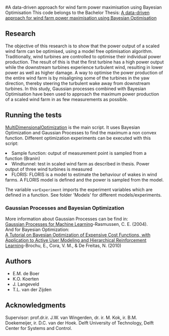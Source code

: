 #A data-driven approach for wind farm power maximisation using Bayesian Optimisation
This code belongs to the Bachelor Thesis: [A data-driven approach for wind farm power maximisation
using Bayesian Optimisation](Paper.pdf)
      
## Research
The objective of this research is to show that the power output of a scaled wind farm can be optimised, using a model
free optimisation algorithm. Traditionally, wind turbines are controlled to optimise their individual power production.
The result of this is that the first turbine has a high power output while the downstream turbines experience turbulent
wind, resulting in lower power as well as higher damage. A way to optimise the power production of the entire wind
farm is by misaligning some of the turbines in the yaw direction, thereby steering the turbulent wake away from
downstream turbines. In this study, Gaussian processes combined with Bayesian Optimisation have been used to approach the maximum power production of a scaled wind farm in as few measurements as possible. 

## Running the tests
[MultiDimensionalOptimization](MultiDimensionalOptimization.m) is the main script. It uses Bayesian Optimization and Gaussian Processes to find  the maximum a non convex function. Different optimization experiments can be executed with this script:
<li>Sample function: output of measurement point is sampled from a function (Branin)</li>
<li>Windtunnel: test in scaled wind farm as described in thesis. Power output of three wind turbines is measured</li>
<li>FLORIS: FLORIS is a model to estimate the behaviour of wakes in wind farms. A FLORIS model is defined and the power is sampled from the model.</li>

The variable `varExperiment` imports the experiment variables which are defined in a function. See folder 'Models' for different models/experiments. 

### Gaussian Processes and Bayesian Optimization 
More information about Gaussian Processes can be find in:<br>
[Gaussian Processes for Machine Learning](http://www.gaussianprocess.org/gpml/chapters/RW.pdf)-Rasmussen, C. E. (2004).<br>
And for Bayesian Optimization: <br>
[A Tutorial on Bayesian Optimization of
Expensive Cost Functions, with Application to
Active User Modeling and Hierarchical
Reinforcement Learning](https://arxiv.org/pdf/1012.2599.pdf)-Brochu, E., Cora, V. M., & De Freitas, N. (2010)<br>


## Authors
* E.M. de Boer
* K.O. Koerten
* J. Langeveld
* T.L. van der Zijden

## Acknowledgments
Supervisor: prof.dr.ir. J.W. van Wingerden, dr. ir. M. Kok, ir. B.M. Doekemeijer, ir. D.C. van
der Hoek. Delft University of Technology, Delft Center for Systems and Control. 
